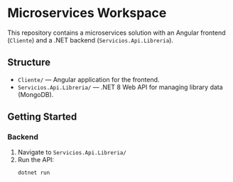 # Microservices Workspace

This repository contains a microservices solution with an Angular frontend (`Cliente`) and a .NET backend (`Servicios.Api.Libreria`).

## Structure

- `Cliente/` — Angular application for the frontend.
- `Servicios.Api.Libreria/` — .NET 8 Web API for managing library data (MongoDB).

## Getting Started

### Backend
1. Navigate to `Servicios.Api.Libreria/`
2. Run the API:
   ```sh
   dotnet run